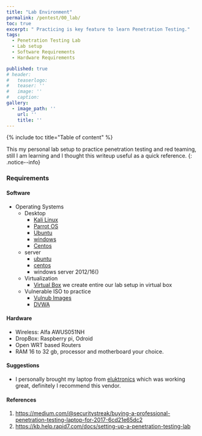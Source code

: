 ```yaml
---
title: "Lab Environment"
permalink: /pentest/00_lab/
toc: true
excerpt: " Practicing is key feature to learn Penetration Testing."
tags:
  - Penetration Testing Lab
  - Lab setup
  - Software Requirements
  - Hardware Requirements

published: true
# header:
#   teaserlogo:
#   teaser: ''
#   image: ''
#   caption:
gallery:
  - image_path: ''
    url: ''
    title: ''
---
```


{% include toc title="Table of content" %}

This my personal lab setup to practice penetration testing and red teaming, still I am learning and I thought this writeup useful as a quick reference.
{: .notice--info}

### Requirements

#### Software
- Operating Systems
  - Desktop
    - [Kali Linux](https://www.kali.org)
    - [Parrot OS](https://www.parrotsec.org)
    - [Ubuntu](https://www.ubuntu.com/download/desktop)
    - [windows](https://www.microsoft.com/en-us/software-download/windows10)
    - [Centos](https://www.centos.org/download/)
  - server
    - [ubuntu](https://www.ubuntu.com/download/server)
    - [centos](https://www.centos.org/download/)
    - windows server 2012/16()
  - Virtualization
    - [Virtual Box](https://www.virtualbox.org) we create entire our lab setup in virtual box
  - Vulnerable ISO to practice
    - [Vulnub Images](https://www.vulnhub.com)
    - [DVWA](www.dvwa.co.uk)

#### Hardware
- Wireless: Alfa AWUS051NH
- DropBox: Raspberry pi, Odroid
- Open WRT based Routers
- RAM 16 to 32 gb, processor and motherboard your choice.

#### Suggestions
- I personally brought my laptop from [eluktronics](https://www.eluktronics.com) which was working great, definitely I recommend this vendor.

#### References
1. https://medium.com/@securitystreak/buying-a-professional-penetration-testing-laptop-for-2017-6cd21e65dc2
2. https://kb.help.rapid7.com/docs/setting-up-a-penetration-testing-lab
